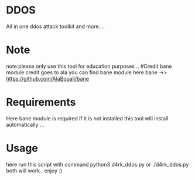 # DDOS
All in one ddos attack toolkit and more....
# Note
note:please only use this tool for education purposes ..
#Credit
bane module credit goes to ala 
you can find bane module here 
bane ->> https://github.com/AlaBouali/bane


# Requirements
Here bane module is required if it is not installed this tool will install automatically ...

# Usage
here run this script with command python3 d4rk_ddos.py or ./d4rk_ddos.py both will work .
enjoy :)

